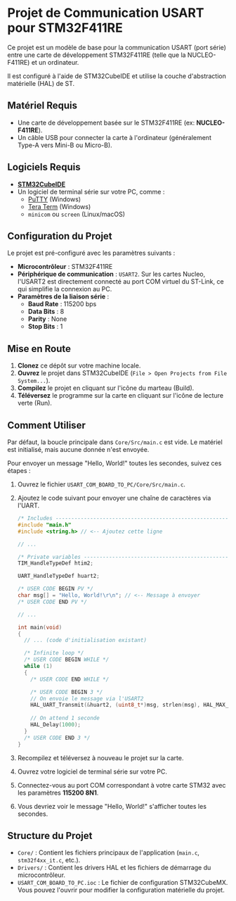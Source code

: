 # Projet de Communication USART pour STM32F411RE

Ce projet est un modèle de base pour la communication USART (port série) entre une carte de développement STM32F411RE (telle que la NUCLEO-F411RE) et un ordinateur.

Il est configuré à l'aide de STM32CubeIDE et utilise la couche d'abstraction matérielle (HAL) de ST.

## Matériel Requis

*   Une carte de développement basée sur le STM32F411RE (ex: **NUCLEO-F411RE**).
*   Un câble USB pour connecter la carte à l'ordinateur (généralement Type-A vers Mini-B ou Micro-B).

## Logiciels Requis

*   [**STM32CubeIDE**](https://www.st.com/en/development-tools/stm32cubeide.html)
*   Un logiciel de terminal série sur votre PC, comme :
    *   [PuTTY](https://www.putty.org/) (Windows)
    *   [Tera Term](https://ttssh2.osdn.jp/index.html.en) (Windows)
    *   `minicom` ou `screen` (Linux/macOS)

## Configuration du Projet

Le projet est pré-configuré avec les paramètres suivants :

*   **Microcontrôleur** : STM32F411RE
*   **Périphérique de communication** : `USART2`. Sur les cartes Nucleo, l'USART2 est directement connecté au port COM virtuel du ST-Link, ce qui simplifie la connexion au PC.
*   **Paramètres de la liaison série** :
    *   **Baud Rate** : 115200 bps
    *   **Data Bits** : 8
    *   **Parity** : None
    *   **Stop Bits** : 1

## Mise en Route

1.  **Clonez** ce dépôt sur votre machine locale.
2.  **Ouvrez** le projet dans STM32CubeIDE (`File > Open Projects from File System...`).
3.  **Compilez** le projet en cliquant sur l'icône du marteau (Build).
4.  **Téléversez** le programme sur la carte en cliquant sur l'icône de lecture verte (Run).

## Comment Utiliser

Par défaut, la boucle principale dans `Core/Src/main.c` est vide. Le matériel est initialisé, mais aucune donnée n'est envoyée.

Pour envoyer un message "Hello, World!" toutes les secondes, suivez ces étapes :

1.  Ouvrez le fichier `USART_COM_BOARD_TO_PC/Core/Src/main.c`.
2.  Ajoutez le code suivant pour envoyer une chaîne de caractères via l'UART.

    ```c
    /* Includes ------------------------------------------------------------------*/
    #include "main.h"
    #include <string.h> // <-- Ajoutez cette ligne

    // ...

    /* Private variables ---------------------------------------------------------*/
    TIM_HandleTypeDef htim2;

    UART_HandleTypeDef huart2;

    /* USER CODE BEGIN PV */
    char msg[] = "Hello, World!\r\n"; // <-- Message à envoyer
    /* USER CODE END PV */

    // ...

    int main(void)
    {
      // ... (code d'initialisation existant)

      /* Infinite loop */
      /* USER CODE BEGIN WHILE */
      while (1)
      {
        /* USER CODE END WHILE */

        /* USER CODE BEGIN 3 */
        // On envoie le message via l'USART2
        HAL_UART_Transmit(&huart2, (uint8_t*)msg, strlen(msg), HAL_MAX_DELAY);
        
        // On attend 1 seconde
        HAL_Delay(1000);
      }
      /* USER CODE END 3 */
    }
    ```

3.  Recompilez et téléversez à nouveau le projet sur la carte.
4.  Ouvrez votre logiciel de terminal série sur votre PC.
5.  Connectez-vous au port COM correspondant à votre carte STM32 avec les paramètres **115200 8N1**.
6.  Vous devriez voir le message "Hello, World!" s'afficher toutes les secondes.

## Structure du Projet

*   `Core/` : Contient les fichiers principaux de l'application (`main.c`, `stm32f4xx_it.c`, etc.).
*   `Drivers/` : Contient les drivers HAL et les fichiers de démarrage du microcontrôleur.
*   `USART_COM_BOARD_TO_PC.ioc` : Le fichier de configuration STM32CubeMX. Vous pouvez l'ouvrir pour modifier la configuration matérielle du projet.
